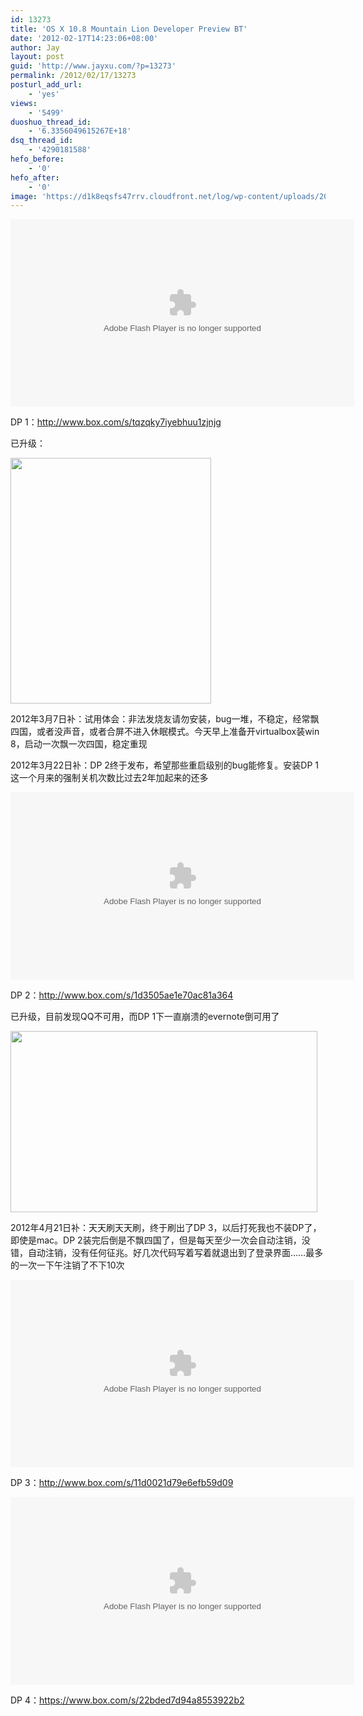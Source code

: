 ```yaml
---
id: 13273
title: 'OS X 10.8 Mountain Lion Developer Preview BT'
date: '2012-02-17T14:23:06+08:00'
author: Jay
layout: post
guid: 'http://www.jayxu.com/?p=13273'
permalink: /2012/02/17/13273
posturl_add_url:
    - 'yes'
views:
    - '5499'
duoshuo_thread_id:
    - '6.3356049615267E+18'
dsq_thread_id:
    - '4290181588'
hefo_before:
    - '0'
hefo_after:
    - '0'
image: 'https://d1k8eqsfs47rrv.cloudfront.net/log/wp-content/uploads/2012/02/关于本机1-220x165.png'
---
```


<object width="550" height="300" classid="clsid:d27cdb6e-ae6d-11cf-96b8-444553540000" codebase="http://download.macromedia.com/pub/shockwave/cabs/flash/swflash.cab#version=6,0,40,0"><param name="src" value="http://www.box.com/embed/7cckkri3gcvruub.swf" /><param name="wmode" value="opaque" /><param name="allowfullscreen" value="true" /><param name="allowscriptaccess" value="always" /><embed width="550" height="300" type="application/x-shockwave-flash" src="http://www.box.com/embed/7cckkri3gcvruub.swf" wmode="opaque" allowfullscreen="allowfullscreen" allowscriptaccess="always" /></object>

DP 1：<a href="https://app.box.com/s/tqzqky7iyebhuu1zjnjg" target="_blank" rel="noopener">http://www.box.com/s/tqzqky7iyebhuu1zjnjg</a>

已升级：

<a href="http://www.jayxu.com/log/wp-content/uploads/2012/02/关于本机.png"><img class="alignnone size-full wp-image-13275" title="关于本机" src="http://www.jayxu.com/log/wp-content/uploads/2012/02/关于本机.png" alt="" width="321" height="393" /></a>

2012年3月7日补：试用体会：非法发烧友请勿安装，bug一堆，不稳定，经常飘四国，或者没声音，或者合屏不进入休眠模式。今天早上准备开virtualbox装win 8，启动一次飘一次四国，稳定重现

2012年3月22日补：DP 2终于发布，希望那些重启级别的bug能修复。安装DP 1这一个月来的强制关机次数比过去2年加起来的还多

<object width="550" height="300" classid="clsid:d27cdb6e-ae6d-11cf-96b8-444553540000" codebase="http://download.macromedia.com/pub/shockwave/cabs/flash/swflash.cab#version=6,0,40,0"><param name="src" value="http://www.box.com/embed/e09fqvcijnhx64g.swf" /><param name="wmode" value="opaque" /><param name="allowfullscreen" value="true" /><param name="allowscriptaccess" value="always" /><embed width="550" height="300" type="application/x-shockwave-flash" src="http://www.box.com/embed/e09fqvcijnhx64g.swf" wmode="opaque" allowfullscreen="allowfullscreen" allowscriptaccess="always" /></object>

DP 2：<a href="http://www.box.com/s/1d3505ae1e70ac81a364" target="_blank" rel="noopener">http://www.box.com/s/1d3505ae1e70ac81a364</a>

已升级，目前发现QQ不可用，而DP 1下一直崩溃的evernote倒可用了

<a href="http://www.jayxu.com/log/wp-content/uploads/2012/02/关于本机1.png"><img class="alignnone wp-image-13342" title="关于本机" src="http://www.jayxu.com/log/wp-content/uploads/2012/02/关于本机1.png" alt="" width="491" height="290" /></a>

2012年4月21日补：天天刷天天刷，终于刷出了DP 3，以后打死我也不装DP了，即使是mac。DP 2装完后倒是不飘四国了，但是每天至少一次会自动注销，没错，自动注销，没有任何征兆。好几次代码写着写着就退出到了登录界面……最多的一次一下午注销了不下10次

<object width="550" height="300" classid="clsid:d27cdb6e-ae6d-11cf-96b8-444553540000" codebase="http://download.macromedia.com/pub/shockwave/cabs/flash/swflash.cab#version=6,0,40,0"><param name="src" value="http://www.box.com/embed/ipgv4jnfub4elzd.swf" /><param name="wmode" value="opaque" /><param name="allowfullscreen" value="true" /><param name="allowscriptaccess" value="always" /><embed width="550" height="300" type="application/x-shockwave-flash" src="http://www.box.com/embed/ipgv4jnfub4elzd.swf" wmode="opaque" allowfullscreen="allowfullscreen" allowscriptaccess="always" /></object>

DP 3：<a href="http://www.box.com/s/11d0021d79e6efb59d09" target="_blank" rel="noopener">http://www.box.com/s/11d0021d79e6efb59d09</a>

<embed src="https://www.box.com/embed/05b5s5bpcgb5tob.swf" type="application/x-shockwave-flash" width="550" height="300"></embed>

DP 4：<a href="https://www.box.com/s/22bded7d94a8553922b2" target="_blank" rel="noopener">https://www.box.com/s/22bded7d94a8553922b2</a>
